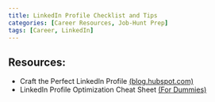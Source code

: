 ```yaml
---
title: LinkedIn Profile Checklist and Tips
categories: [Career Resources, Job-Hunt Prep]
tags: [Career, LinkedIn]
---
```


## Resources:

- Craft the Perfect LinkedIn Profile [(blog.hubspot.com)](https://blog.hubspot.com/marketing/linkedin-profile-perfection-cheat-sheet)
- LinkedIn Profile Optimization Cheat Sheet [(For Dummies)](https://www.dummies.com/article/technology/social-media/linkedin/linkedin-profile-optimization-dummies-cheat-sheet-230981/)



